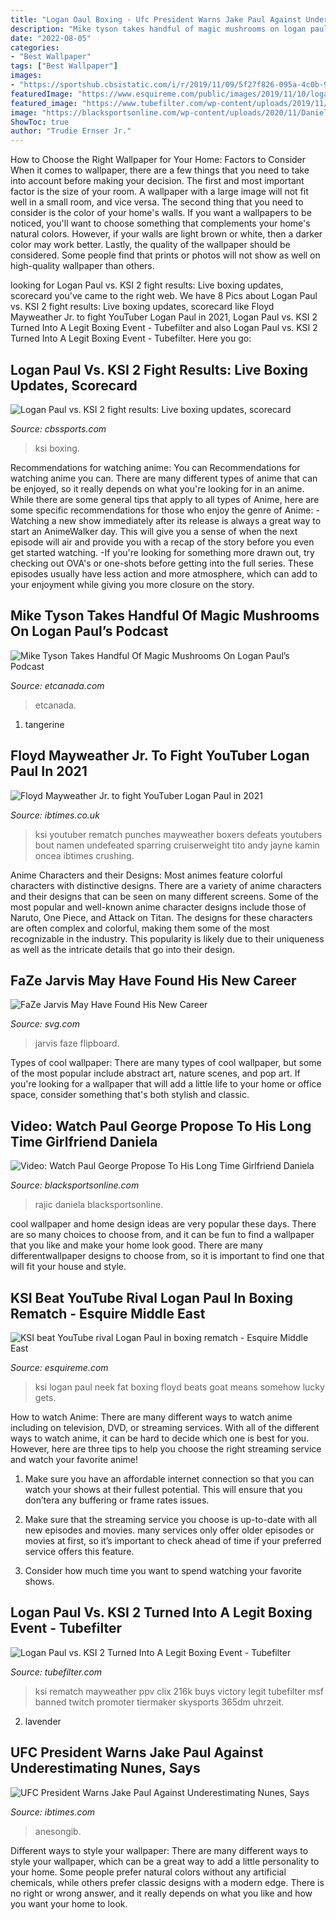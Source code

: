 ```yaml
---
title: "Logan Oaul Boxing - Ufc President Warns Jake Paul Against Underestimating Nunes, Says"
description: "Mike tyson takes handful of magic mushrooms on logan paul’s podcast"
date: "2022-08-05"
categories:
- "Best Wallpaper"
tags: ["Best Wallpaper"]
images:
- "https://sportshub.cbsistatic.com/i/r/2019/11/09/5f27f826-095a-4c0b-91ea-de1d5ace1e15/thumbnail/1200x675/55210e7e11ce3fba4df8d8dfb96357f8/ksi-logan-paul-lb.jpg"
featuredImage: "https://www.esquireme.com/public/images/2019/11/10/loganpaul-ksi.jpg"
featured_image: "https://www.tubefilter.com/wp-content/uploads/2019/11/ksi-logan-paul-rematch.jpg"
image: "https://blacksportsonline.com/wp-content/uploads/2020/11/Daniela-Rajic-Paul-Geroge-22.jpg"
ShowToc: true
author: "Trudie Ernser Jr."
---
```



How to Choose the Right Wallpaper for Your Home: Factors to Consider
When it comes to wallpaper, there are a few things that you need to take into account before making your decision. The first and most important factor is the size of your room. A wallpaper with a large image will not fit well in a small room, and vice versa. 
The second thing that you need to consider is the color of your home's walls. If you want a wallpapers to be noticed, you'll want to choose something that complements your home's natural colors. However, if your walls are light brown or white, then a darker color may work better. 
Lastly, the quality of the wallpaper should be considered. Some people find that prints or photos will not show as well on high-quality wallpaper than others.

	

		
looking for Logan Paul vs. KSI 2 fight results: Live boxing updates, scorecard you've came to the right web. We have 8 Pics about Logan Paul vs. KSI 2 fight results: Live boxing updates, scorecard like Floyd Mayweather Jr. to fight YouTuber Logan Paul in 2021, Logan Paul vs. KSI 2 Turned Into A Legit Boxing Event - Tubefilter and also Logan Paul vs. KSI 2 Turned Into A Legit Boxing Event - Tubefilter. Here you go:
		
    
## Logan Paul Vs. KSI 2 Fight Results: Live Boxing Updates, Scorecard

<img loading=lazy src="https://sportshub.cbsistatic.com/i/r/2019/11/09/5f27f826-095a-4c0b-91ea-de1d5ace1e15/thumbnail/1200x675/55210e7e11ce3fba4df8d8dfb96357f8/ksi-logan-paul-lb.jpg" onerror="this.onerror=null;this.src='https://tse2.mm.bing.net/th?id=OIP.FNlfcV18KLG-S7zC8tmYkAHaEK&amp;pid=15.1';" alt="Logan Paul vs. KSI 2 fight results: Live boxing updates, scorecard">

_Source: cbssports.com_

>ksi boxing. 

	

Recommendations for watching anime: You can
Recommendations for watching anime you can. There are many different types of anime that can be enjoyed, so it really depends on what you're looking for in an anime. While there are some general tips that apply to all types of Anime, here are some specific recommendations for those who enjoy the genre of Anime: 
-Watching a new show immediately after its release is always a great way to start an AnimeWalker day. This will give you a sense of when the next episode will air and provide you with a recap of the story before you even get started watching. 
-If you're looking for something more drawn out, try checking out OVA's or one-shots before getting into the full series. These episodes usually have less action and more atmosphere, which can add to your enjoyment while giving you more closure on the story.

    
## Mike Tyson Takes Handful Of Magic Mushrooms On Logan Paul’s Podcast

<img loading=lazy src="https://etcanada.com/wp-content/uploads/2020/12/CP112053922.jpg?quality=80&amp;strip=all&amp;w=720&amp;h=480&amp;crop=1" onerror="this.onerror=null;this.src='https://tse1.mm.bing.net/th?id=OIP.1pCIv8VnIDe8MQPVqCvcFgHaE8&amp;pid=15.1';" alt="Mike Tyson Takes Handful Of Magic Mushrooms On Logan Paul’s Podcast">

_Source: etcanada.com_

>etcanada. 

	

1. tangerine 

    
## Floyd Mayweather Jr. To Fight YouTuber Logan Paul In 2021

<img loading=lazy src="https://d.ibtimes.co.uk/en/full/1677987/ksi-vs-logan-paul.jpg" onerror="this.onerror=null;this.src='https://tse4.mm.bing.net/th?id=OIP.EohkXRzltJUyugRueL5ITwHaFI&amp;pid=15.1';" alt="Floyd Mayweather Jr. to fight YouTuber Logan Paul in 2021">

_Source: ibtimes.co.uk_

>ksi youtuber rematch punches mayweather boxers defeats youtubers bout namen undefeated sparring cruiserweight tito andy jayne kamin oncea ibtimes crushing. 

	

Anime Characters and their Designs: Most animes feature colorful characters with distinctive designs.
There are a variety of anime characters and their designs that can be seen on many different screens. Some of the most popular and well-known anime character designs include those of Naruto, One Piece, and Attack on Titan. The designs for these characters are often complex and colorful, making them some of the most recognizable in the industry. This popularity is likely due to their uniqueness as well as the intricate details that go into their design.

    
## FaZe Jarvis May Have Found His New Career

<img loading=lazy src="https://www.svg.com/img/gallery/faze-jarvis-may-have-found-his-new-career/l-intro-1623687835.jpg" onerror="this.onerror=null;this.src='https://tse1.mm.bing.net/th?id=OIP.iFyrFQ3rE3qAuaTtOABXAQHaEK&amp;pid=15.1';" alt="FaZe Jarvis May Have Found His New Career">

_Source: svg.com_

>jarvis faze flipboard. 

	

Types of cool wallpaper:
There are many types of cool wallpaper, but some of the most popular include abstract art, nature scenes, and pop art. If you're looking for a wallpaper that will add a little life to your home or office space, consider something that's both stylish and classic.

    
## Video: Watch Paul George Propose To His Long Time Girlfriend Daniela

<img loading=lazy src="https://blacksportsonline.com/wp-content/uploads/2020/11/Daniela-Rajic-Paul-Geroge-22.jpg" onerror="this.onerror=null;this.src='https://tse4.mm.bing.net/th?id=OIP.EL7MV4pjTNBGnWug7yUC3QHaIL&amp;pid=15.1';" alt="Video: Watch Paul George Propose To His Long Time Girlfriend Daniela">

_Source: blacksportsonline.com_

>rajic daniela blacksportsonline. 

	

cool wallpaper and home design ideas are very popular these days. There are so many choices to choose from, and it can be fun to find a wallpaper that you like and make your home look good. There are many differentwallpaper designs to choose from, so it is important to find one that will fit your house and style.

    
## KSI Beat YouTube Rival Logan Paul In Boxing Rematch - Esquire Middle East

<img loading=lazy src="https://www.esquireme.com/public/images/2019/11/10/loganpaul-ksi.jpg" onerror="this.onerror=null;this.src='https://tse3.mm.bing.net/th?id=OIP.hCRUH1X3X8nOvdSxkPodUgHaE8&amp;pid=15.1';" alt="KSI beat YouTube rival Logan Paul in boxing rematch - Esquire Middle East">

_Source: esquireme.com_

>ksi logan paul neek fat boxing floyd beats goat means somehow lucky gets. 

	

How to watch Anime: There are many different ways to watch anime including on television, DVD, or streaming services.
With all of the different ways to watch anime, it can be hard to decide which one is best for you. However, here are three tips to help you choose the right streaming service and watch your favorite anime!
1. Make sure you have an affordable internet connection so that you can watch your shows at their fullest potential. This will ensure that you don’tera any buffering or frame rates issues.

2. Make sure that the streaming service you choose is up-to-date with all new episodes and movies. many services only offer older episodes or movies at first, so it’s important to check ahead of time if your preferred service offers this feature.

3. Consider how much time you want to spend watching your favorite shows.

    
## Logan Paul Vs. KSI 2 Turned Into A Legit Boxing Event - Tubefilter

<img loading=lazy src="https://www.tubefilter.com/wp-content/uploads/2019/11/ksi-logan-paul-rematch.jpg" onerror="this.onerror=null;this.src='https://tse1.mm.bing.net/th?id=OIP.s5yaE3WOAfLDk_GpcOEvWQHaEj&amp;pid=15.1';" alt="Logan Paul vs. KSI 2 Turned Into A Legit Boxing Event - Tubefilter">

_Source: tubefilter.com_

>ksi rematch mayweather ppv clix 216k buys victory legit tubefilter msf banned twitch promoter tiermaker skysports 365dm uhrzeit. 

	

2. lavender 

    
## UFC President Warns Jake Paul Against Underestimating Nunes, Says

<img loading=lazy src="https://s1.ibtimes.com/sites/www.ibtimes.com/files/styles/full/public/2020/12/15/jake-paul-celebrates-his-brother-logan-after-defeating-anesongib.jpg" onerror="this.onerror=null;this.src='https://tse2.mm.bing.net/th?id=OIP.0b1ogZhtQ9c4-8d2ElVF1wHaE8&amp;pid=15.1';" alt="UFC President Warns Jake Paul Against Underestimating Nunes, Says">

_Source: ibtimes.com_

>anesongib. 

	

Different ways to style your wallpaper:
There are many different ways to style your wallpaper, which can be a great way to add a little personality to your home. Some people prefer natural colors without any artificial chemicals, while others prefer classic designs with a modern edge. There is no right or wrong answer, and it really depends on what you like and how you want your home to look.

